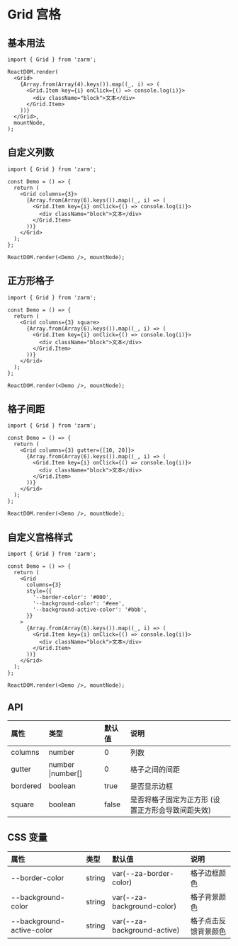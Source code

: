 # Grid 宫格

## 基本用法

```tsx
import { Grid } from 'zarm';

ReactDOM.render(
  <Grid>
    {Array.from(Array(4).keys()).map((_, i) => (
      <Grid.Item key={i} onClick={() => console.log(i)}>
        <div className="block">文本</div>
      </Grid.Item>
    ))}
  </Grid>,
  mountNode,
);
```

## 自定义列数

```tsx
import { Grid } from 'zarm';

const Demo = () => {
  return (
    <Grid columns={3}>
      {Array.from(Array(6).keys()).map((_, i) => (
        <Grid.Item key={i} onClick={() => console.log(i)}>
          <div className="block">文本</div>
        </Grid.Item>
      ))}
    </Grid>
  );
};

ReactDOM.render(<Demo />, mountNode);
```

## 正方形格子

```tsx
import { Grid } from 'zarm';

const Demo = () => {
  return (
    <Grid columns={3} square>
      {Array.from(Array(6).keys()).map((_, i) => (
        <Grid.Item key={i} onClick={() => console.log(i)}>
          <div className="block">文本</div>
        </Grid.Item>
      ))}
    </Grid>
  );
};

ReactDOM.render(<Demo />, mountNode);
```

## 格子间距

```tsx
import { Grid } from 'zarm';

const Demo = () => {
  return (
    <Grid columns={3} gutter={[10, 20]}>
      {Array.from(Array(6).keys()).map((_, i) => (
        <Grid.Item key={i} onClick={() => console.log(i)}>
          <div className="block">文本</div>
        </Grid.Item>
      ))}
    </Grid>
  );
};

ReactDOM.render(<Demo />, mountNode);
```

## 自定义宫格样式

```tsx
import { Grid } from 'zarm';

const Demo = () => {
  return (
    <Grid
      columns={3}
      style={{
        '--border-color': '#000',
        '--background-color': '#eee',
        '--background-active-color': '#bbb',
      }}
    >
      {Array.from(Array(6).keys()).map((_, i) => (
        <Grid.Item key={i} onClick={() => console.log(i)}>
          <div className="block">文本</div>
        </Grid.Item>
      ))}
    </Grid>
  );
};

ReactDOM.render(<Demo />, mountNode);
```

## API

| 属性     | 类型              | 默认值 | 说明                                              |
| :------- | :---------------- | :----- | :------------------------------------------------ |
| columns  | number            | 0      | 列数                                              |
| gutter   | number \|number[] | 0      | 格子之间的间距                                    |
| bordered | boolean           | true   | 是否显示边框                                      |
| square   | boolean           | false  | 是否将格子固定为正方形 (设置正方形会导致间距失效) |

## CSS 变量

| 属性                      | 类型   | 默认值                      | 说明                 |
| :------------------------ | :----- | :-------------------------- | :------------------- |
| --border-color            | string | var(--za-border-color)      | 格子边框颜色         |
| --background-color        | string | var(--za-background-color)  | 格子背景颜色         |
| --background-active-color | string | var(--za-background-active) | 格子点击反馈背景颜色 |
